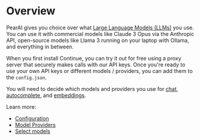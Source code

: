 # Overview

PearAI gives you choice over what [Large Language Models (LLMs)](https://www.youtube.com/watch?v=zjkBMFhNj_g) you use. You can use it with commercial models like Claude 3 Opus via the Anthropic API, open-source models like Llama 3 running on your laptop with Ollama, and everything in between.

When you first install Continue, you can try it out for free using a proxy server that securely makes calls with our API keys. Once you're ready to use your own API keys or different models / providers, you can add them to the `config.json`.

You will need to decide which models and providers you use for [chat](select-model.md#chat), [autocomplete](select-model.md#autocomplete), and [embeddings](select-model.md#embeddings).

Learn more:

- [Configuration](configuration.md)
- [Model Providers](model-providers.md)
- [Select models](select-model.md)
